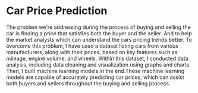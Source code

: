 # Car Price Prediction
The problem we're addressing during the process of buying and selling the car is finding a price that satisfies both the buyer and the seller. And to help the market analysts which can understand the cars pricing trends better.
To overcome this problem, I have used a dataset listing cars from various manufacturers, along with their prices, based on key features such as mileage, engine volume, and wheels. Within this dataset, I conducted data analysis, including data cleaning and visualization using graphs and charts. Then, I built machine learning models in the end.These machine learning models are capable of accurately predicting car prices, which can assist both buyers and sellers throughout the buying and selling process.
